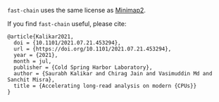 `fast-chain` uses the same license as [Minimap2](https://github.com/lh3/minimap2/tree/fast-contrib).

If you find `fast-chain` useful, please cite:

```
@article{Kalikar2021,
  doi = {10.1101/2021.07.21.453294},
  url = {https://doi.org/10.1101/2021.07.21.453294},
  year = {2021},
  month = jul,
  publisher = {Cold Spring Harbor Laboratory},
  author = {Saurabh Kalikar and Chirag Jain and Vasimuddin Md and Sanchit Misra},
  title = {Accelerating long-read analysis on modern {CPUs}}
}
```
